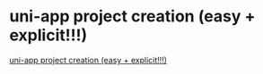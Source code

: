 # uni-app project creation (easy + explicit!!!)
[uni-app project creation (easy + explicit!!!)](https://aiwithcloud.com/2022/09/19/uni_app_project_creation_easy__explicit/)